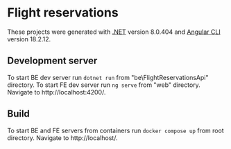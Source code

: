 # Flight reservations

These projects were generated with [.NET](https://learn.microsoft.com/pl-pl/dotnet/fundamentals) version 8.0.404 and [Angular CLI](https://github.com/angular/angular-cli) version 18.2.12.

## Development server

To start BE dev server run `dotnet run` from "be\FlightReservationsApi" directory.
To start FE dev server run `ng serve` from "web" directory. Navigate to http://localhost:4200/.

## Build

To start BE and FE servers from containers run `docker compose up` from root directory. Navigate to http://localhost/.



